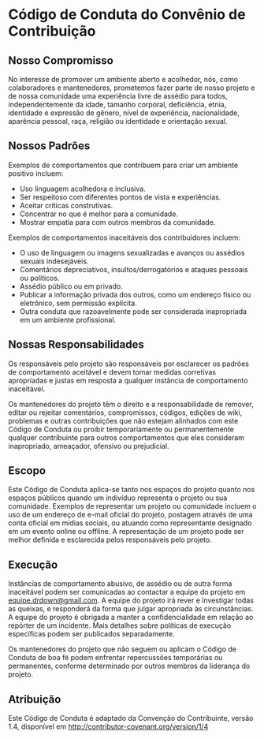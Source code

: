 # Código de Conduta do Convênio de Contribuição

## Nosso Compromisso
No interesse de promover um ambiente aberto e acolhedor, nós, como colaboradores e mantenedores, prometemos fazer parte de nosso projeto e de nossa comunidade uma experiência livre de assédio para todos, independentemente da idade, tamanho corporal, deficiência, etnia, identidade e expressão de gênero, nível de experiência, nacionalidade, aparência pessoal, raça, religião ou identidade e orientação sexual.

## Nossos Padrões
Exemplos de comportamentos que contribuem para criar um ambiente positivo incluem:

- Uso linguagem acolhedora e inclusiva.
- Ser respeitoso com diferentes pontos de vista e experiências.
- Aceitar críticas construtivas.
- Concentrar no que é melhor para a comunidade.
- Mostrar empatia para com outros membros da comunidade.

Exemplos de comportamentos inaceitáveis dos contribuidores incluem:

- O uso de linguagem ou imagens sexualizadas e avanços ou assédios sexuais indesejáveis.
- Comentários depreciativos, insultos/derrogatórios e ataques pessoais ou políticos.
- Assédio público ou em privado.
- Publicar a informação privada dos outros, como um endereço físico ou eletrônico, sem permissão explícita.
- Outra conduta que razoavelmente pode ser considerada inapropriada em um ambiente profissional.

## Nossas Responsabilidades
Os responsáveis ​​pelo projeto são responsáveis ​​por esclarecer os padrões de comportamento aceitável e devem tomar medidas corretivas apropriadas e justas em resposta a qualquer instância de comportamento inaceitável.

Os mantenedores do projeto têm o direito e a responsabilidade de remover, editar ou rejeitar comentários, compromissos, códigos, edições de wiki, problemas e outras contribuições que não estejam alinhados com este Código de Conduta ou proibir temporariamente ou permanentemente qualquer contribuinte para outros comportamentos que eles consideram inapropriado, ameaçador, ofensivo ou prejudicial.

## Escopo
Este Código de Conduta aplica-se tanto nos espaços do projeto quanto nos espaços públicos quando um indivíduo representa o projeto ou sua comunidade. Exemplos de representar um projeto ou comunidade incluem o uso de um endereço de e-mail oficial do projeto, postagem através de uma conta oficial em mídias sociais, ou atuando como representante designado em um evento online ou offline. A representação de um projeto pode ser melhor definida e esclarecida pelos responsáveis ​​pelo projeto.

## Execução
Instâncias de comportamento abusivo, de assédio ou de outra forma inaceitável podem ser comunicadas ao contactar a equipe do projeto em equipe.drdown@gmail.com.
A equipe do projeto irá rever e investigar todas as queixas, e responderá da forma que julgar apropriada às circunstâncias.
A equipe do projeto é obrigada a manter a confidencialidade em relação ao repórter de um incidente. Mais detalhes sobre políticas de execução específicas podem ser publicados separadamente.

Os mantenedores do projeto que não seguem ou aplicam o Código de Conduta de boa fé podem enfrentar repercussões temporárias ou permanentes, conforme determinado por outros membros da liderança do projeto.


## Atribuição
Este Código de Conduta é adaptado da Convenção do Contribuinte, versão 1.4, disponível em http://contributor-covenant.org/version/1/4
